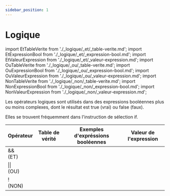 ```yaml
---
sidebar_position: 1
---
```


# Logique

import EtTableVerite from './_logique/_et/_table-verite.md';
import EtExpressionBool from './_logique/_et/_expression-bool.md';
import EtValeurExpression from './_logique/_et/_valeur-expression.md';
import OuTableVerite from './_logique/_ou/_table-verite.md';
import OuExpressionBool from './_logique/_ou/_expression-bool.md';
import OuValeurExpression from './_logique/_ou/_valeur-expression.md';
import NonTableVerite from './_logique/_non/_table-verite.md';
import NonExpressionBool from './_logique/_non/_expression-bool.md';
import NonValeurExpression from './_logique/_non/_valeur-expression.md';

Les opérateurs logiques sont utilisés dans des expressions booléennes plus ou moins complexes, dont le résultat est true (vrai) ou false (faux).

Elles se trouvent fréquemment dans l'instruction de sélection if.

| **Opérateur** | **Table de vérité** | **Exemples d'expréssions booléennes** | **Valeur de l'expression** |
| ------------- | ------------------- | ------------------------------------- | -------------------------- |
| && <br/> (ET) | <EtTableVerite /> | <EtExpressionBool /> | <EtValeurExpression /> |
| \|\| <br/> (OU) | <OuTableVerite /> | <OuExpressionBool /> | <OuValeurExpression /> |
| ! <br/> (NON) | <NonTableVerite /> | <NonExpressionBool /> | <NonValeurExpression /> |

